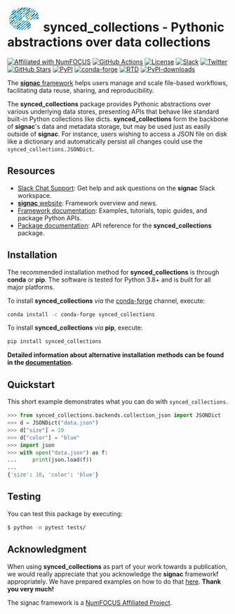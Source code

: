 # <img src="https://raw.githubusercontent.com/glotzerlab/signac/main/doc/images/palette-header.png" width="75" height="58"> synced_collections - Pythonic abstractions over data collections

[![Affiliated with NumFOCUS](https://img.shields.io/badge/NumFOCUS-affiliated%20project-orange.svg?style=flat&colorA=E1523D&colorB=007D8A)](https://numfocus.org/sponsored-projects/affiliated-projects)
[![GitHub Actions](https://github.com/glotzerlab/synced_collections/actions/workflows/run-pytest.yml/badge.svg)](https://github.com/glotzerlab/synced_collections/actions)
[![License](https://img.shields.io/github/license/glotzerlab/synced_collections.svg)](https://github.com/glotzerlab/synced_collections/blob/main/LICENSE.txt)
[![Slack](https://img.shields.io/badge/Slack-chat%20support-brightgreen.svg?style=flat&logo=slack)](https://signac.readthedocs.io/slack-invite/)
[![Twitter](https://img.shields.io/twitter/follow/signacdata?style=social)](https://twitter.com/signacdata)
[![GitHub Stars](https://img.shields.io/github/stars/glotzerlab/synced_collections?style=social)](https://github.com/glotzerlab/synced_collections/)
[![PyPI](https://img.shields.io/pypi/v/synced_collections.svg)](https://pypi.org/project/synced_collections/)
[![conda-forge](https://img.shields.io/conda/vn/conda-forge/synced_collections.svg?style=flat)](https://anaconda.org/conda-forge/synced_collections)
[![RTD](https://img.shields.io/readthedocs/synced_collections.svg?style=flat)](https://signac.readthedocs.io)
[![PyPI-downloads](https://img.shields.io/pypi/dm/synced_collections.svg?style=flat)](https://pypistats.org/packages/synced_collections)

The [**signac** framework](https://signac.readthedocs.io) helps users manage and scale file-based workflows, facilitating data reuse, sharing, and reproducibility.

The **synced_collections** package provides Pythonic abstractions over various underlying data stores, presenting APIs that behave like standard built-in Python collections like dicts.
**synced_collections** form the backbone of **signac**'s data and metadata storage, but may be used just as easily outside of **signac**.
For instance, users wishing to access a JSON file on disk like a dictionary and automatically persist all changes could use the `synced_collections.JSONDict`.

## Resources

- [Slack Chat Support](https://signac.readthedocs.io/slack-invite/):
  Get help and ask questions on the **signac** Slack workspace.
- [**signac** website](https://signac.readthedocs.io/):
  Framework overview and news.
- [Framework documentation](https://signac.readthedocs.io/):
  Examples, tutorials, topic guides, and package Python APIs.
- [Package documentation](https://signac.readthedocs.io/projects/synced-collections/):
  API reference for the **synced_collections** package.

## Installation

The recommended installation method for **synced_collections** is through **conda** or **pip**.
The software is tested for Python 3.8+ and is built for all major platforms.

To install **synced_collections** *via* the [conda-forge](https://conda-forge.org/) channel, execute:

```bash
conda install -c conda-forge synced_collections
```

To install **synced_collections** *via* **pip**, execute:

```bash
pip install synced_collections
```

**Detailed information about alternative installation methods can be found in the [documentation](https://signac.readthedocs.io/en/latest/installation.html).**

## Quickstart

This short example demonstrates what you can do with `synced_collections`.

```python
>>> from synced_collections.backends.collection_json import JSONDict
>>> d = JSONDict("data.json")
>>> d["size"] = 10
>>> d["color"] = "blue"
>>> import json
>>> with open("data.json") as f:
...     print(json.load(f))
...
{'size': 10, 'color': 'blue'}
```

## Testing

You can test this package by executing:

```bash
$ python -m pytest tests/
```

## Acknowledgment

When using **synced_collections** as part of your work towards a publication, we would really appreciate that you acknowledge the **signac** frameworkf appropriately.
We have prepared examples on how to do that [here](https://signac.readthedocs.io/en/latest/acknowledge.html).
**Thank you very much!**

The signac framework is a [NumFOCUS Affiliated Project](https://numfocus.org/sponsored-projects/affiliated-projects).
